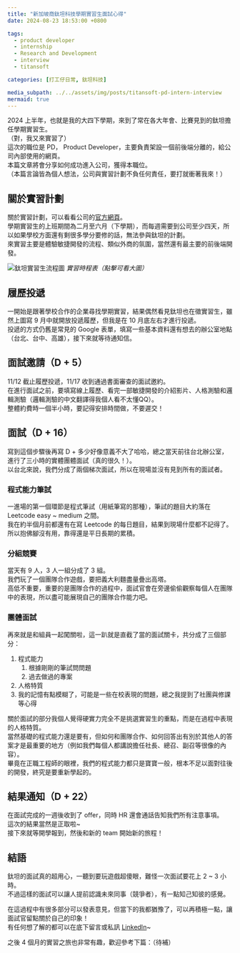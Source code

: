 ```yaml
---
title: "新加坡商鈦坦科技學期實習生面試心得"
date: 2024-08-23 18:53:00 +0800

tags:
  - product developer
  - internship
  - Research and Development
  - interview
  - titansoft

categories: [打工仔日常, 鈦坦科技]

media_subpath: ../../assets/img/posts/titansoft-pd-intern-interview
mermaid: true
---
```


2024 上半年，也就是我的大四下學期，來到了常在各大年會、比賽見到的鈦坦擔任學期實習生。  
（對，我又來實習了）  
這次的職位是 PD， Product Developer，主要負責架設一個前後端分離的，給公司內部使用的網頁。  
本篇文章將會分享如何成功進入公司，獲得本職位。  
（本篇言論皆為個人想法，公司與實習計劃不負任何責任，要打就衝著我來！）

## 關於實習計劃

關於實習計劃，可以看看公司的[官方網頁](https://www.titansoft.com/tw/internship)。  
學期實習生的上班期間為二月至六月（下學期），而每週需要到公司至少四天，所以如果學校方面還有剩很多學分要修的話，無法參與鈦坦的計劃。  
來實習主要是體驗敏捷開發的流程、類似外商的氛圍，當然還有最主要的前後端開發。  

![鈦坦實習生流程圖](flow-chart.webp)
_實習時程表（點擊可看大圖）_

## 履歷投遞

一開始是跟著學校合作的企業尋找學期實習，結果偶然看見鈦坦也在徵實習生，雖然上圖寫 9 月中就開放投遞履歷，但我是在 10 月底左右才進行投遞。  
投遞的方式仍舊是常見的 Google 表單，填寫一些基本資料還有想去的辦公室地點（台北、台中、高雄），接下來就等待通知信。  

## 面試邀請（D + 5）

11/12 截止履歷投遞，11/17 收到通過書面審查的面試邀約。  
在進行面試之前，要填寫線上履歷、看完一部敏捷開發的介紹影片、人格測驗和邏輯測驗（邏輯測驗的中文翻譯得我個人看不太懂QQ）。  
整體約費時一個半小時，要記得安排時間做，不要遲交！

## 面試（D + 16）

寫到這個步驟後再寫 D + 多少好像意義不大了哈哈，總之當天前往台北辦公室，進行了三小時的實體團體面試（真的很久！）。  
以台北來說，我們分成了兩個梯次面試，所以在現場並沒有見到所有的面試者。

### 程式能力筆試

一進場的第一個環節是程式筆試（用紙筆寫的那種），筆試的題目大約落在 Leetcode easy ~ medium 之間。  
我在約半個月前都還有在寫 Leetcode 的每日題目，結果到現場什麼都不記得了。  
所以抱佛腳沒有用，靠得還是平日長期的累積。

### 分組競賽

當天有 9 人，3 人一組分成了 3 組。  
我們玩了一個團隊合作遊戲，要把義大利麵盡量疊出高塔。  
高低不重要，重要的是團隊合作的過程中，面試官會在旁邊偷偷觀察每個人在團隊中的表現，所以盡可能展現自己的團隊合作能力吧。  

### 團體面試

再來就是和組員一起闖關啦，這一趴就是直截了當的面試關卡，共分成了三個部分：
1. 程式能力
   1. 根據剛剛的筆試問問題
   2. 過去做過的專案
2. 人格特質
3. 我的記憶有點模糊了，可能是一些在校表現的問題，總之我提到了社團與修課等心得

關於面試的部分我個人覺得硬實力完全不是挑選實習生的重點，而是在過程中表現的人格特質。  
當然基礎的程式能力還是要有，但如何和團隊合作、如何回答出有別於其他人的答案才是最重要的地方（例如我們每個人都講說擔任社長、總召、副召等很像的內容）。  
畢竟在正職工程師的眼裡，我們的程式能力都只是寶寶一般，根本不足以面對往後的開發，終究是要重新學起的。

## 結果通知（D + 22）

在面試完成的一週後收到了 offer，同時 HR 還會通話告知我們所有注意事項。  
這次的結果當然是正取啦~  
接下來就等開學報到，然後和新的 team 開始新的旅程！

## 結語

鈦坦的面試真的超用心，一聽到要玩遊戲超傻眼，難怪一次面試要花上 2 ~ 3 小時。  
不過這樣的面試可以讓人提前認識未來同事（競爭者），有一點知己知彼的感覺。  

在這過程中有很多部分可以發表意見，但當下的我都猶豫了，可以再積極一點，讓面試官留點關於自己的印象！  
有任何想了解的都可以在底下留言或私訊 [LinkedIn](https://www.linkedin.com/in/tita-liu-7a5057224/)~

之後 4 個月的實習之旅也非常有趣，歡迎參考下篇：（待補）



